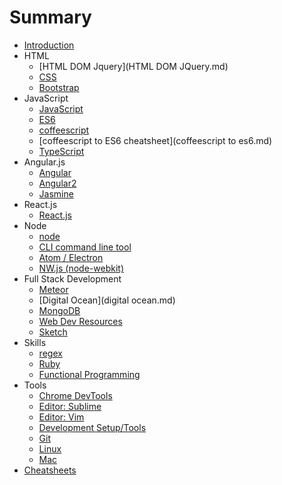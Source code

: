 # Summary

* [Introduction](README.md)
* HTML
   * [HTML DOM Jquery](HTML DOM JQuery.md)
   * [CSS](CSS.md)
   * [Bootstrap](Bootstrap.md)
* JavaScript
   * [JavaScript](javascript.md)
   * [ES6](ES6.md)
   * [coffeescript](coffeescript.md)
   * [coffeescript to ES6 cheatsheet](coffeescript to es6.md)
   * [TypeScript](typescript.md)
* Angular.js
   * [Angular](angularjs.md)
   * [Angular2](angular2.md)
   * [Jasmine](jasmine.md)
* React.js
   * [React.js](reactjs.md)
* Node
   * [node](node.md)
   * [CLI command line tool](cli.md)
   * [Atom / Electron](Atom.md)
   * [NW.js (node-webkit)](nw.md)
* Full Stack Development
   * [Meteor](meteor.md)
   * [Digital Ocean](digital ocean.md)
   * [MongoDB](mongodb.md)
   * [Web Dev Resources](web_dev_resources.md)
   * [Sketch](sketch.md)
* Skills
   * [regex](regex.md)
   * [Ruby](Ruby.md)
   * [Functional Programming](functional_programming.md)
* Tools
   * [Chrome DevTools](DevTools.md)
   * [Editor: Sublime](editor.md)
   * [Editor: Vim](editor_vim.md)
   * [Development Setup/Tools](development_tools.md)
   * [Git](git.md)
   * [Linux](linux.md)
   * [Mac](mac.md)
* [Cheatsheets](Cheatsheets/README.md)


